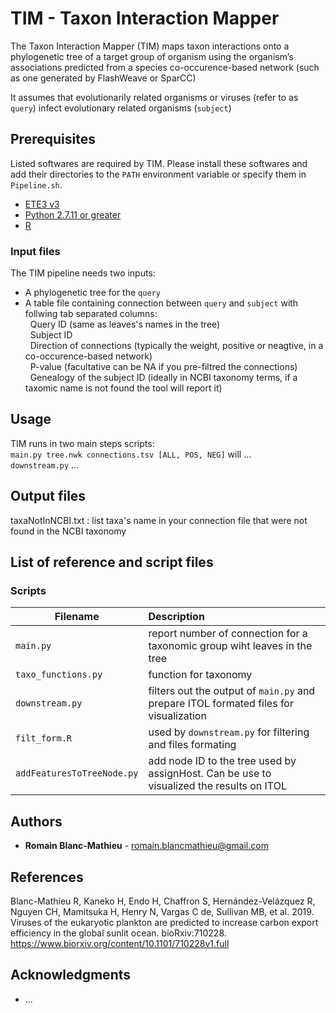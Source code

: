 # TIM - Taxon Interaction Mapper
The Taxon Interaction Mapper (TIM) maps taxon interactions onto a phylogenetic tree of a target group of organism using the organism’s associations predicted from a species co-occurence-based network (such as one generated by FlashWeave or SparCC)

It assumes that evolutionarily related organisms or viruses (refer to as ```query```) infect evolutionary related organisms (```subject```)

## Prerequisites

Listed softwares are required by TIM.
Please install these softwares and add their directories to the ```PATH``` environment variable or specify them in ```Pipeline.sh```.
* [ETE3 v3](http://etetoolkit.org/download/) 
* [Python 2.7.11 or greater](https://www.python.org/downloads/release/python-2711/)
* [R](https://www.r-project.org/)

### Input files

The TIM pipeline needs two inputs: <br />
* A phylogenetic tree for the ```query``` <br /> 
* A table file containing connection between ```query``` and ```subject``` with follwing tab separated columns:<br />
&nbsp;&nbsp;Query ID (same as leaves's names in the tree) <br />
&nbsp;&nbsp;Subject ID <br />
&nbsp;&nbsp;Direction of connections (typically the weight, positive or neagtive, in a co-occurence-based network) <br />
&nbsp;&nbsp;P-value (facultative can be NA if you pre-filtred the connections) <br />
&nbsp;&nbsp;Genealogy of the subject ID (ideally in NCBI taxonomy terms, if a taxomic name is not found the tool will report it) <br />


## Usage
TIM runs in two main steps scripts: <br />
```main.py tree.nwk connections.tsv [ALL, POS, NEG]``` will ... <br />
```downstream.py``` ... <br />

## Output files
taxaNotInNCBI.txt : list taxa's name in your connection file that were not found in the NCBI taxonomy <br />

## List of reference and script files
### Scripts
| Filename | Description |
| ---- | :--- |
|```main.py```|report number of connection for a taxonomic group wiht leaves in the tree|
|```taxo_functions.py```|function for taxonomy|
|```downstream.py```|filters out the output of ```main.py``` and prepare ITOL formated files for visualization|
|```filt_form.R```|used by ```downstream.py``` for filtering and files formating|
|```addFeaturesToTreeNode.py```|add node ID to the tree used by assignHost. Can be use to visualized the results on ITOL|

## Authors

* **Romain Blanc-Mathieu**  - romain.blancmathieu@gmail.com

## References
Blanc-Mathieu R, Kaneko H, Endo H, Chaffron S, Hernández-Velázquez R, Nguyen CH, Mamitsuka H, Henry N, Vargas C de, Sullivan MB, et al. 2019. Viruses of the eukaryotic plankton are predicted to increase carbon export efficiency in the global sunlit ocean. bioRxiv:710228.
https://www.biorxiv.org/content/10.1101/710228v1.full

## Acknowledgments

* ...

